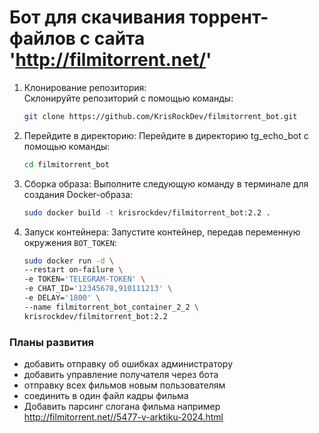 # Бот для скачивания торрент-файлов с сайта 'http://filmitorrent.net/'

1. Клонирование репозитория:  
    Склонируйте репозиторий с помощью команды:
    ```sh
    git clone https://github.com/KrisRockDev/filmitorrent_bot.git
    ```
2. Перейдите в директорию:
   Перейдите в директорию tg_echo_bot с помощью команды:
   ```sh
   cd filmitorrent_bot
   ```
   
3. Сборка образа:
   Выполните следующую команду в терминале для создания Docker-образа:
   ```bash
   sudo docker build -t krisrockdev/filmitorrent_bot:2.2 .
   ```

4. Запуск контейнера:
   Запустите контейнер, передав переменную окружения `BOT_TOKEN`:
   ```bash
   sudo docker run -d \
   --restart on-failure \
   -e TOKEN='TELEGRAM-TOKEN' \
   -e CHAT_ID='12345678,910111213' \
   -e DELAY='1800' \
   --name filmitorrent_bot_container_2_2 \
   krisrockdev/filmitorrent_bot:2.2
   ```


### Планы развития
- добавить отправку об ошибках администратору
- добавить управление получателя через бота
- отправку всех фильмов новым пользователям
- соединить в один файл кадры фильма
- Добавить парсинг слогана фильма например http://filmitorrent.net//5477-v-arktiku-2024.html